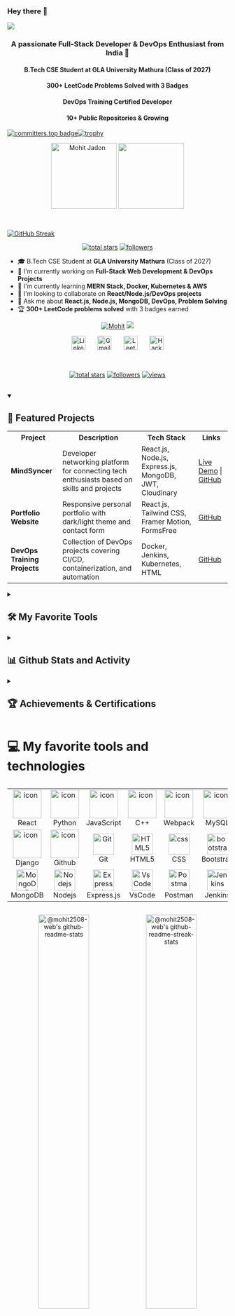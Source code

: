 ### Hey there 👋
[![](https://github.com/mohit2508-web/mohit2508-web/blob/main/chat.svg)](https://www.linkedin.com/in/mohit-jadon-2123a335a)

 <h3 align="center">A passionate Full-Stack Developer & DevOps Enthusiast from India 🚀</h3>
 <h4 align="center"> B.Tech CSE Student at GLA University Mathura (Class of 2027) </h4>
 <h4 align="center"> 300+ LeetCode Problems Solved with 3 Badges </h4>
 <h4 align="center"> DevOps Training Certified Developer </h4>
 <h4 align="center"> 10+ Public Repositories & Growing </h4>

[![committers.top badge](https://user-badge.committers.top/india_private/mohit2508-web.svg)](https://user-badge.committers.top/india_private/mohit2508-web)[![trophy](https://github-profile-trophy.vercel.app/?username=mohit2508-web)](https://github.com/ryo-ma/github-profile-trophy)

<p align="center">
  <a href="https://github.com/mohit2508-web/github-readme-stats"><picture><img align="" height='150px' src="https://github-readme-stats.vercel.app/api?username=mohit2508-web&hide_title=true&show_icons=true&theme=gotham&include_all_commits=true&count_private=true" alt="Mohit Jadon" /></picture></a>
  <a href="https://github.com/mohit2508-web/github-readme-stats"><picture><img align="" height='150px' src="https://github-readme-stats.vercel.app/api/top-langs/?username=mohit2508-web&hide_title=false&layout=compact&theme=gotham&count_private=true" /></picture></a>
</p>

<br>

[![GitHub Streak](https://streak-stats.demolab.com/?user=mohit2508-web)](https://git.io/streak-stats)

<p align="center">
  <a href="https://github.com/mohit2508-web?tab=repositories&sort=stargazers">
    <img alt="total stars" title="Total stars on GitHub" src="https://custom-icon-badges.herokuapp.com/badge/dynamic/json?logo=star&color=55960c&labelColor=488207&label=Stars&style=for-the-badge&query=%24.stars&url=https://api.github-star-counter.workers.dev/user/mohit2508-web"/></a>
  <a href="https://github.com/mohit2508-web?tab=followers">
    <img alt="followers" title="Follow me on Github" src="https://custom-icon-badges.herokuapp.com/github/followers/mohit2508-web?color=236ad3&labelColor=1155ba&style=for-the-badge&logo=person-add&label=Follow&logoColor=white"/></a>
</p>

- 🎓 B.Tech CSE Student at **GLA University Mathura** (Class of 2027)
- 🔭 I'm currently working on **Full-Stack Web Development & DevOps Projects**
- 🌱 I'm currently learning **MERN Stack, Docker, Kubernetes & AWS**
- 👯 I'm looking to collaborate on **React/Node.js/DevOps projects**
- 💬 Ask me about **React.js, Node.js, MongoDB, DevOps, Problem Solving**
- 🏆 **300+ LeetCode problems solved** with 3 badges earned

<p align="center">
  <a href="https://git.io/typing-svg"><img src="https://readme-typing-svg.demolab.com?font=Fira+Code&pause=1000&random=false&width=435&lines=Mohit+Jadon" alt="Mohit" /></a>
  <a href="https://github.com/mohit2508-web/readme-typing-svg"><img src="https://readme-typing-svg.demolab.com/?lines=Full-Stack%20Developer;DevOps%20Enthusiast;Problem%20Solver;MERN%20Stack%20Developer;Always%20learning%20new%20things&font=Fira%20Code&center=true&width=440&height=45&color=f75c7e&vCenter=true&pause=1000&size=22" /></a>
</p>

<!-- Social icons section -->
<p align="center">
  <a href="https://www.linkedin.com/in/mohit-jadon-2123a335a"><img width="32px" alt="LinkedIn" title="LinkedIn" src="https://i.imgur.com/yRpa1dQ.png"/></a>
  &#8287;&#8287;&#8287;&#8287;&#8287;
  <a href="mailto:mohitjadoonthakur@gmail.com"><img width="32px" alt="Gmail" title="Gmail" src="https://i.imgur.com/mVm29vK.png"></a>
  &#8287;&#8287;&#8287;&#8287;&#8287;
  <a href="https://leetcode.com/u/Jadon_Mohit/"><img width="32px" alt="LeetCode" title="LeetCode Profile" src="https://i.imgur.com/0uVwkoZ.png"/></a>
  &#8287;&#8287;&#8287;&#8287;&#8287;
  <a href="https://www.hackerrank.com/profile/_2315001379"><img width="32px" alt="HackerRank" title="HackerRank Profile" src="https://i.imgur.com/PpLeD3K.png"/></a>
</p>

<br/>

<!-- Social badges section -->
<p align="center">
  <a href="https://github.com/mohit2508-web?tab=repositories&sort=stargazers">
    <img alt="total stars" title="Total stars on GitHub" src="https://custom-icon-badges.demolab.com/github/stars/mohit2508-web?color=55960c&style=for-the-badge&labelColor=488207&logo=star"/></a>
  <a href="https://github.com/mohit2508-web?tab=followers">
    <img alt="followers" title="Follow me on Github" src="https://custom-icon-badges.demolab.com/github/followers/mohit2508-web?color=236ad3&labelColor=1155ba&style=for-the-badge&logo=person-add&label=Follow&logoColor=white"/></a>
  <a href="https://komarev.com/ghpvc/?username=mohit2508-web">
    <img alt="views" title="GitHub profile views" src="https://komarev.com/ghpvc/?username=mohit2508-web&color=blueviolet&style=for-the-badge"/></a>
</p>

<br/>

<details open> 
  <summary><h2>🌟 Featured Projects</h2></summary>

  <table>
    <tr>
      <th>Project</th>
      <th>Description</th>
      <th>Tech Stack</th>
      <th>Links</th>
    </tr>
    <tr>
      <td><strong>MindSyncer</strong></td>
      <td>Developer networking platform for connecting tech enthusiasts based on skills and projects</td>
      <td>React.js, Node.js, Express.js, MongoDB, JWT, Cloudinary</td>
      <td>
        <a href="https://mindsyncer.netlify.app">Live Demo</a> |
        <a href="https://github.com/mohit2508-web/MindSyncer-Project">GitHub</a>
      </td>
    </tr>
    <tr>
      <td><strong>Portfolio Website</strong></td>
      <td>Responsive personal portfolio with dark/light theme and contact form</td>
      <td>React.js, Tailwind CSS, Framer Motion, FormsFree</td>
      <td>
        <a href="https://github.com/mohit2508-web/my-Protfolio-web">GitHub</a>
      </td>
    </tr>
    <tr>
      <td><strong>DevOps Training Projects</strong></td>
      <td>Collection of DevOps projects covering CI/CD, containerization, and automation</td>
      <td>Docker, Jenkins, Kubernetes, HTML</td>
      <td>
        <a href="https://github.com/mohit2508-web/DevOps-training-Jovac">GitHub</a>
      </td>
    </tr>
  </table>
</details>

<details> 
  <summary><h2>🛠️ My Favorite Tools</h2></summary>

  <h3>👨‍💻 Programming and Markup Languages</h3>

  <p>
      <a href="https://github.com/search?q=user%3Amohit2508-web+language%3Ac"><img alt="C" src="https://custom-icon-badges.demolab.com/badge/C-03599C.svg?logo=c-in-hexagon&logoColor=white"></a>
      <a href="https://github.com/search?q=user%3Amohit2508-web+language%3Acpp"><img alt="C++" src="https://custom-icon-badges.demolab.com/badge/C++-9C033A.svg?logo=cpp2&logoColor=white"></a>
      <a href="https://github.com/search?q=user%3Amohit2508-web+language%3Ajava"><img alt="Java" src="https://custom-icon-badges.demolab.com/badge/Java-007396.svg?logo=java&logoColor=white"></a>
      <a href="https://github.com/search?q=user%3Amohit2508-web+language%3Apython"><img alt="Python" src="https://img.shields.io/badge/Python-14354C.svg?logo=python&logoColor=white"></a>
      <a href="https://github.com/search?q=user%3Amohit2508-web+language%3Ajavascript"><img alt="JavaScript" src="https://img.shields.io/badge/JavaScript-F7DF1E.svg?logo=javascript&logoColor=black"></a>
      <a href="https://github.com/search?q=user%3Amohit2508-web+language%3Ahtml"><img alt="HTML" src="https://img.shields.io/badge/HTML-E34F26.svg?logo=html5&logoColor=white"></a>
      <a href="https://github.com/search?q=user%3Amohit2508-web+language%3Acss"><img alt="CSS" src="https://img.shields.io/badge/CSS-1572B6.svg?logo=css3&logoColor=white"></a>
      <a href="https://github.com/search?q=user%3Amohit2508-web+language%3Amarkdown"><img alt="Markdown" src="https://img.shields.io/badge/Markdown-000000.svg?logo=markdown&logoColor=white"></a>
  </p>

  <h3>🧰 Frameworks and Libraries</h3>

  <p>
      <a href="#"><img alt="React" src="https://img.shields.io/badge/React-20232a.svg?logo=react&logoColor=%2361DAFB"></a>
      <a href="#"><img alt="Node.js" src="https://img.shields.io/badge/Node.js-43853D.svg?logo=node.js&logoColor=white"></a>
      <a href="#"><img alt="Express.js" src="https://img.shields.io/badge/Express.js-404d59.svg?logo=express&logoColor=white"></a>
      <a href="#"><img alt="TailwindCSS" src="https://img.shields.io/badge/TailwindCSS-06B6D4.svg?logo=tailwindcss&logoColor=white"></a>
      <a href="#"><img alt="Bootstrap" src="https://img.shields.io/badge/Bootstrap-7952B3.svg?logo=bootstrap&logoColor=white"></a>
      <a href="#"><img alt="GitHub Actions" src="https://img.shields.io/badge/GitHub%20Actions-2671E5.svg?logo=github%20actions&logoColor=white"></a>
      <a href="#"><img alt="Framer Motion" src="https://img.shields.io/badge/Framer%20Motion-0055FF.svg?logo=framer&logoColor=white"></a>
  </p>

  <h3>🗄️ Databases and Cloud Hosting</h3>

  <p>
      <a href="#"><img alt="MongoDB" src ="https://img.shields.io/badge/MongoDB-4ea94b.svg?logo=mongodb&logoColor=white"></a>
      <a href="#"><img alt="MySQL" src="https://img.shields.io/badge/MySQL-00f.svg?logo=mysql&logoColor=white"></a>
      <a href="#"><img alt="GitHub Pages" src="https://img.shields.io/badge/GitHub%20Pages-327FC7.svg?logo=github&logoColor=white"></a>
      <a href="#"><img alt="Netlify" src="https://img.shields.io/badge/Netlify-00C7B7.svg?logo=netlify&logoColor=white"></a>
      <a href="#"><img alt="Heroku" src="https://img.shields.io/badge/Heroku-430098.svg?logo=heroku&logoColor=white"></a>
      <a href="#"><img alt="AWS" src="https://img.shields.io/badge/AWS-FF9900.svg?logo=amazon-aws&logoColor=white"></a>
  </p>

  <h3>💻 Software and Tools</h3>

  <p>
      <a href="#"><img alt="Git" src="https://img.shields.io/badge/Git-F05033.svg?logo=git&logoColor=white"></a>
      <a href="#"><img alt="GitHub" src="https://img.shields.io/badge/GitHub-181717.svg?logo=github&logoColor=white"></a>
      <a href="#"><img alt="Docker" src="https://img.shields.io/badge/Docker-2496ED.svg?logo=docker&logoColor=white"></a>
      <a href="#"><img alt="Kubernetes" src="https://img.shields.io/badge/Kubernetes-326CE5.svg?logo=kubernetes&logoColor=white"></a>
      <a href="#"><img alt="Jenkins" src="https://img.shields.io/badge/Jenkins-D24939.svg?logo=jenkins&logoColor=white"></a>
      <a href="#"><img alt="Ansible" src="https://img.shields.io/badge/Ansible-EE0000.svg?logo=ansible&logoColor=white"></a>
      <a href="#"><img alt="Visual Studio Code" src="https://img.shields.io/badge/Visual%20Studio%20Code-0078d7.svg?logo=visual-studio-code&logoColor=white"></a>
      <a href="#"><img alt="IntelliJ IDEA" src="https://img.shields.io/badge/IntelliJ%20IDEA-000000.svg?logo=intellij-idea&logoColor=white"></a>
      <a href="#"><img alt="Postman" src="https://img.shields.io/badge/Postman-FF6C37?logo=postman&logoColor=white"></a>
  </p>
</details>

<details> 
  <summary><h2>📊 Github Stats and Activity</h2></summary>

  <h3>🔥 Streak Stats</h3>

  <p>
    <a href="https://github.com/mohit2508-web/github-readme-streak-stats">
      <img title="🔥 Get streak stats for your profile at git.io/streak-stats" alt="mohit2508-web's streak" src="https://streak-stats.demolab.com/?user=mohit2508-web&theme=monokai-metallian&hide_border=true"/>
    </a>
    <p>🔥 Get streak stats for your profile at <a href="https://git.io/streak-stats">git.io/streak-stats</a></p>
  </p>

  <h3>💻 GitHub Profile Stats</h3>

  <a href="https://github.com/anuraghazra/github-readme-stats"><img alt="mohit2508-web's Github Stats" src="https://github-readme-stats.vercel.app/api/?username=mohit2508-web&show_icons=true&include_all_commits=true&count_private=true&theme=react&hide_border=true&bg_color=1F222E&title_color=F85D7F&icon_color=F8D866" height="192px"/></a>
  <a href="https://github.com/anuraghazra/github-readme-stats"><img alt="mohit2508-web's Top Languages" src="https://github-readme-stats.vercel.app/api/top-langs/?username=mohit2508-web&langs_count=8&layout=compact&theme=react&hide_border=true&bg_color=1F222E&title_color=F85D7F&icon_color=F8D866" height="192px"/></a>
  <br/>

  <b>Note:</b> Top languages is only a metric of the languages my public code consists of and doesn't reflect experience or skill level.
  
  <a href="https://github.com/ashutosh00710/github-readme-activity-graph"><img alt="mohit2508-web's Activity Graph" src="https://github-readme-activity-graph.vercel.app/graph/?username=mohit2508-web&bg_color=1F222E&color=F8D866&line=F85D7F&point=FFFFFF&hide_border=true" /></a>

  <h3>⚡ Recent GitHub Activity</h3>

  <!--START_SECTION:activity-->
1. 🎉 Created repository [mohit2508-web/MindSyncer-Project](https://github.com/mohit2508-web/MindSyncer-Project)
2. 📝 Committed to [mohit2508-web/my-Protfolio-web](https://github.com/mohit2508-web/my-Protfolio-web)
3. 🔧 Updated [mohit2508-web/DevOps-training-Jovac](https://github.com/mohit2508-web/DevOps-training-Jovac)
4. 🌟 Starred repository for awesome React components
5. 📚 Updated Backend-repo with new Node.js examples
<!--END_SECTION:activity-->

</details>

<details>
  <summary><h2>🏆 Achievements & Certifications</h2></summary>
  
  <p>
    - 🎖️ **DevOps Training Certification** - GLA University Mathura (2025)<br>
    - 🏅 **Certificate of Appreciation** - DevTown & MSME, Govt. of India (2024)<br>
    - 🐍 **Python (Basic) Certificate** - HackerRank (2023)<br>
    - 💻 **300+ LeetCode Problems Solved** with 3 badges<br>
    - 📚 **100+ Coding Challenges** across various platforms<br>
    - 🚀 **10+ Public Repositories** on GitHub<br>
  </p>
</details>

# 💻 My favorite tools and technologies
<div style="display: flex; align-items: flex-start; align: center">
<table align="center">
  <tr>
    <td align="center" width="96">
        <img src="https://techstack-generator.vercel.app/react-icon.svg" alt="icon" width="65" height="65" />
      <br>React
    </td>
    <td align="center" width="96">
      <a href="#macropower-tech">
        <img src="https://techstack-generator.vercel.app/python-icon.svg" alt="icon" width="65" height="65" />
      </a>
      <br>Python
    </td>
    <td align="center" width="96">
        <img src="https://techstack-generator.vercel.app/js-icon.svg" alt="icon" width="65" height="65" />
      <br>JavaScript
    </td>
    <td align="center" width="96">
        <img src="https://techstack-generator.vercel.app/cpp-icon.svg" alt="icon" width="65" height="65" />
      <br>C++
    </td>
    <td align="center" width="96">
        <img src="https://techstack-generator.vercel.app/webpack-icon.svg" alt="icon" width="65" height="65" />
      <br>Webpack
    </td>
    <td align="center" width="96">
        <img src="https://techstack-generator.vercel.app/mysql-icon.svg" alt="icon" width="65" height="65" />
      <br>MySQL
    </td>
    <td align="center" width="96">
        <img src="https://techstack-generator.vercel.app/ts-icon.svg" alt="icon" width="65" height="65" />
      <br>TypeScript
    </td>
    <td align="center" width="96">
        <img src="https://techstack-generator.vercel.app/aws-icon.svg" alt="icon" width="65" height="65" />
      <br>AWS
    </td>
    <td align="center" width="96">
        <img src="https://techstack-generator.vercel.app/csharp-icon.svg" alt="icon" width="65" height="65" />
      <br>C#
    </td>
  </tr>
  <tr>
  <td align="center" width="96">
        <img src="https://techstack-generator.vercel.app/django-icon.svg" alt="icon" width="65" height="65" />
      <br>Django
    <td align="center" width="96">
        <img src="https://techstack-generator.vercel.app/github-icon.svg" alt="icon" width="65" height="65" />
      <br>Github
    </td>
    <td align="center" width="96"> 
        <img src="https://user-images.githubusercontent.com/25181517/192108372-f71d70ac-7ae6-4c0d-8395-51d8870c2ef0.png" width="48" height="48" alt="Git" />
      <br>Git
    </td>
    <td align="center"  width="96">
        <img src="https://skillicons.dev/icons?i=html" width="48" height="48" alt="HTML5" />
      <br>HTML5
    </td>
    <td align="center" width="96">
        <img src="https://skillicons.dev/icons?i=css" width="48" height="48" alt="css" />
      <br>CSS
    </td>
    <td align="center"  width="96">
        <img src="https://skillicons.dev/icons?i=bootstrap" width="48" height="48" alt="bootstrap" />
      <br>Bootstrap
    </td>
    <td align="center" width="96">
        <img src="https://skillicons.dev/icons?i=tailwind" width="48" height="48" alt="tailwind" />
      <br>Tailwind
    </td>
    <td align="center" width="96">
        <img src="https://skillicons.dev/icons?i=docker" width="48" height="48" alt="Docker" />
      <br>Docker
    </td>
    <td align="center" width="96">
        <img src="https://skillicons.dev/icons?i=kubernetes" width="48" height="48" alt="Kubernetes" />
      <br>Kubernetes
    </td>
  </tr>
 <tr>
      <td align="center" width="96">
        <img src="https://skillicons.dev/icons?i=mongodb" width="48" height="48" alt="MongoDB" />
      <br>MongoDB
    </td>
        <td align="center" width="96">
        <img src="https://skillicons.dev/icons?i=nodejs" width="48" height="48" alt="Nodejs" />
      <br>Nodejs
      </td>
      </td>
    <td align="center" width="96">
        <img src="https://skillicons.dev/icons?i=express" width="48" height="48" alt="Express.js" />
      <br>Express.js
    </td>
            <td align="center" width="96">
        <img src="https://skillicons.dev/icons?i=vscode" width="48" height="48" alt="VsCode" />
      <br>VsCode
    </td>
              <td align="center" width="96">
        <img src="https://skillicons.dev/icons?i=postman" width="48" height="48" alt="Postman" />
      <br>Postman
    </td>
              <td align="center" width="96">
        <img src="https://skillicons.dev/icons?i=jenkins" width="48" height="48" alt="Jenkins" />
      <br>Jenkins
    </td>
              <td align="center" width="96">
        <img src="https://skillicons.dev/icons?i=ansible" width="48" height="48" alt="Ansible" />
      <br>Ansible
    </td>
              <td align="center" width="96">
        <img src="https://skillicons.dev/icons?i=netlify" width="48" height="48" alt="Netlify" />
      <br>Netlify
    </td>
    <td align="center" width="96">
        <img src="https://skillicons.dev/icons?i=heroku" width="48" height="48" alt="Heroku" />
      <br>Heroku
    </td>
 </tr>
</table>
<br><br>

</div>

<p align="center">
<a href="https://github.com/mohit2508-web?tab=repositories"><img src="https://github-readme-stats.vercel.app/api?username=mohit2508-web&theme=gotham&show_icons=true&count_private=true&hide_border=true&include_all_commits=true"  width="48%" alt="@mohit2508-web's github-readme-stats"/></a>
<a href="https://github.com/mohit2508-web?tab=stars"><img src="https://github-readme-streak-stats.herokuapp.com?user=mohit2508-web&theme=gotham&hide_border=true&date_format=M%20j%5B%2C%20Y%5D"  width="48%" alt="@mohit2508-web's github-readme-streak-stats"/></a>
</p>

<!-- activity graph heroku-app start -->
<p align="center">
    <a href="https://github.com/mohit2508-web">
        <img src="https://github-readme-activity-graph.vercel.app/graph?username=mohit2508-web&theme=react-dark&hide_border=true&hide_title=false&area=true&custom_title=Total%20contribution%20graph%20in%20all%20repo" width="95%" alt="activity graph">
    </a>
</p>
<!-- activity graph heroku-app end -->

<p align="center">
<a href="https://github.com/mohit2508-web?tab=achievements"><img src="https://github-profile-trophy.vercel.app/?username=mohit2508-web&theme=onestar&no-frame=true&column=3&row=2"  width="60%" alt="@mohit2508-web's trophy stats"/></a>
</p>

<p align="center">
<a href="https://gist.github.com/mohit2508-web"><img src="https://profile-counter.glitch.me/{mohit2508-web}/count.svg" alt="mohit2508-web :: Visitor's Count" /></a>
</p>

<img src="https://raw.githubusercontent.com/mohit2508-web/snk/output-svg-only/github-contribution-grid-snake.svg" alt="e" style="max-width: 100%;">

## Problem Solving & Competitive Programming
<div align="center">  
<a href="https://leetcode.com/u/Jadon_Mohit/" target="_blank"><img style="margin: 10px" src="https://img.shields.io/badge/LeetCode-FFA116?style=for-the-badge&logo=leetcode&logoColor=black" alt="LeetCode" height="35" /></a>  
<a href="https://www.hackerrank.com/profile/_2315001379" target="_blank"><img style="margin: 10px" src="https://img.shields.io/badge/HackerRank-2EC866?style=for-the-badge&logo=hackerrank&logoColor=white" alt="HackerRank" height="35" /></a>  
<a href="https://www.geeksforgeeks.org/user/mohitjado4gcf/" target="_blank"><img style="margin: 10px" src="https://img.shields.io/badge/GeeksforGeeks-298D46?style=for-the-badge&logo=geeksforgeeks&logoColor=white" alt="GeeksforGeeks" height="35" /></a>  
</div>

## Languages and Tools  
<div align="center">  
<a href="https://reactjs.org/" target="_blank"><img style="margin: 10px" src="https://profilinator.rishav.dev/skills-assets/react-original-wordmark.svg" alt="React" height="25" /></a>  
<a href="https://getbootstrap.com/docs/3.4/javascript/" target="_blank"><img style="margin: 10px" src="https://profilinator.rishav.dev/skills-assets/bootstrap-plain.svg" alt="Bootstrap" height="25" /></a>  
<a href="https://www.w3schools.com/css/" target="_blank"><img style="margin: 10px" src="https://profilinator.rishav.dev/skills-assets/css3-original-wordmark.svg" alt="CSS3" height="25" /></a>  
<a href="https://en.wikipedia.org/wiki/HTML5" target="_blank"><img style="margin: 10px" src="https://profilinator.rishav.dev/skills-assets/html5-original-wordmark.svg" alt="HTML5" height="25" /></a>  
<a href="https://www.javascript.com/" target="_blank"><img style="margin: 10px" src="https://profilinator.rishav.dev/skills-assets/javascript-original.svg" alt="JavaScript" height="25" /></a>  
<a href="https://www.cplusplus.com/" target="_blank"><img style="margin: 10px" src="https://profilinator.rishav.dev/skills-assets/cplusplus-original.svg" alt="C++" height="25" /></a>  
<a href="https://www.cprogramming.com/" target="_blank"><img style="margin: 10px" src="https://profilinator.rishav.dev/skills-assets/c-original.svg" alt="C" height="25" /></a>  
<a href="https://aws.amazon.com/" target="_blank"><img style="margin: 10px" src="https://profilinator.rishav.dev/skills-assets/amazonwebservices-original-wordmark.svg" alt="AWS" height="25" /></a>  
<a href="https://www.docker.com/" target="_blank"><img style="margin: 10px" src="https://profilinator.rishav.dev/skills-assets/docker-original-wordmark.svg" alt="Docker" height="25" /></a>  
<a href="https://www.python.org/" target="_blank"><img style="margin: 10px" src="https://profilinator.rishav.dev/skills-assets/python-original.svg" alt="Python" height="25" /></a>  
<a href="https://www.mongodb.com/" target="_blank"><img style="margin: 10px" src="https://profilinator.rishav.dev/skills-assets/mongodb-original-wordmark.svg" alt="MongoDB" height="25" /></a>  
<a href="https://www.mysql.com/" target="_blank"><img style="margin: 10px" src="https://profilinator.rishav.dev/skills-assets/mysql-original-wordmark.svg" alt="MySQL" height="25" /></a>  
<a href="https://expressjs.com/" target="_blank"><img style="margin: 10px" src="https://profilinator.rishav.dev/skills-assets/express-original-wordmark.svg" alt="Express.js" height="25" /></a>  
<a href="https://kubernetes.io/" target="_blank"><img style="margin: 10px" src="https://profilinator.rishav.dev/skills-assets/kubernetes-icon.svg" alt="Kubernetes" height="25" /></a>  
<a href="https://www.gnu.org/software/bash/" target="_blank"><img style="margin: 10px" src="https://profilinator.rishav.dev/skills-assets/gnu_bash-icon.svg" alt="Bash" height="25" /></a>  
<a href="https://nodejs.org/" target="_blank"><img style="margin: 10px" src="https://profilinator.rishav.dev/skills-assets/nodejs-original-wordmark.svg" alt="Node.js" height="25" /></a>  
<a href="https://www.tailwindcss.com/" target="_blank"><img style="margin: 10px" src="https://profilinator.rishav.dev/skills-assets/tailwindcss.svg" alt="Tailwind CSS" height="25" /></a>  
<a href="https://www.java.com/" target="_blank"><img style="margin: 10px" src="https://profilinator.rishav.dev/skills-assets/java-original-wordmark.svg" alt="Java" height="25" /></a>  
<a href="https://github.com/" target="_blank"><img style="margin: 10px" src="https://profilinator.rishav.dev/skills-assets/git-scm-icon.svg" alt="Git" height="25" /></a>  
<a href="https://www.jenkins.io/" target="_blank"><img style="margin: 10px" src="https://profilinator.rishav.dev/skills-assets/jenkins-icon.svg" alt="Jenkins" height="25" /></a>  
<a href="https://www.ansible.com/" target="_blank"><img style="margin: 10px" src="https://profilinator.rishav.dev/skills-assets/ansible.png" alt="Ansible" height="25" /></a>  
<a href="https://www.linux.org/" target="_blank"><img style="margin: 10px" src="https://profilinator.rishav.dev/skills-assets/linux-original.svg" alt="Linux" height="25" /></a>  
</div>  

<br/>  

# 📊 GitHub Stats:
![](https://github-readme-stats.vercel.app/api?username=mohit2508-web&theme=dark&hide_border=false&include_all_commits=false&count_private=false)<br/>
![](https://github-readme-streak-stats.herokuapp.com/?user=mohit2508-web&theme=dark&hide_border=false)<br/>
![](https://github-readme-stats.vercel.app/api/top-langs/?username=mohit2508-web&theme=dark&hide_border=false&include_all_commits=false&count_private=false&layout=compact)

### 🏆 GitHub Trophies
![](https://github-profile-trophy.vercel.app/?username=mohit2508-web&theme=radical&no-frame=false&no-bg=true&margin-w=4)

### 🔝 Top Contributed Repos

<!-- Stats Image (just image, no wrong redirect) -->
![](https://github-contributor-stats.vercel.app/api?username=mohit2508-web&limit=5&theme=dark&combine_all_yearly_contributions=true)

---

### 🚀 My Repositories (Clickable)

- [javascript-codeorchai](https://github.com/mohit2508-web/javascript-codeorchai) [**B**](https://github.com/mohit2508-web/javascript-codeorchai)
- [Backend-repo](https://github.com/mohit2508-web/Backend-repo) [**B**](https://github.com/mohit2508-web/Backend-repo)
- [chai-aur-react](https://github.com/mohit2508-web/chai-aur-react) [**B**](https://github.com/mohit2508-web/chai-aur-react)
- [MindSyncer-Project](https://github.com/mohit2508-web/MindSyncer-Project) [**B**](https://github.com/mohit2508-web/MindSyncer-Project)
- [DevOps-training-Jovac](https://github.com/mohit2508-web/DevOps-training-Jovac) [**B**](https://github.com/mohit2508-web/DevOps-training-Jovac)


### 📫 Connect with me:
<p align="center">
<a href="https://www.linkedin.com/in/mohit-jadon-2123a335a" target="blank"><img align="center" src="https://raw.githubusercontent.com/rahuldkjain/github-profile-readme-generator/master/src/images/icons/Social/linked-in-alt.svg" alt="mohit-jadon" height="30" width="40" /></a>
<a href="mailto:mohitjadoonthakur@gmail.com" target="blank"><img align="center" src="https://cdn.jsdelivr.net/npm/simple-icons@3.0.1/icons/gmail.svg" alt="mohit-jadon-gmail" height="30" width="40" /></a>
<a href="https://leetcode.com/u/Jadon_Mohit/" target="blank"><img align="center" src="https://raw.githubusercontent.com/rahuldkjain/github-profile-readme-generator/master/src/images/icons/Social/leet-code.svg" alt="mohit-jadon-leetcode" height="30" width="40" /></a>
<a href="https://www.hackerrank.com/profile/_2315001379" target="blank"><img align="center" src="https://raw.githubusercontent.com/rahuldkjain/github-profile-readme-generator/master/src/images/icons/Social/hackerrank.svg" alt="mohit-jadon-hackerrank" height="30" width="40" /></a>
<a href="https://www.geeksforgeeks.org/user/mohitjado4gcf/" target="blank"><img align="center" src="https://raw.githubusercontent.com/rahuldkjain/github-profile-readme-generator/master/src/images/icons/Social/geeks-for-geeks.svg" alt="mohit-jadon-gfg" height="30" width="40" /></a>
</p>

### 📍 Location
📍 **Khurja, Uttar Pradesh, India**

---

> 💡 *"Self-motivated and detail-oriented Full-Stack Developer passionate about building scalable, user-centric applications. Always eager to learn new technologies and contribute to impactful projects!"*

---

⭐️ **If you find my work interesting, don't forget to star my repositories!**

<br/>
